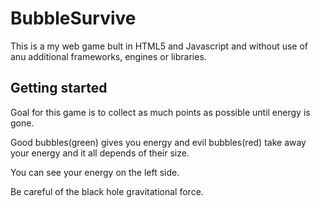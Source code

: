 BubbleSurvive
=========================

This is a my web game bult in HTML5 and Javascript and without use of anu additional frameworks, engines or libraries.


Getting started
----------------------

Goal for this game is to collect as much points as possible until energy is gone. 

Good bubbles(green) gives you energy and evil bubbles(red) take away your energy and it all depends of their size.

You can see your energy on the left side.

Be careful of the black hole gravitational force.